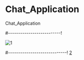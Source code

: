 # Chat_Application

Chat_Application

#--------------------------!

![1](https://user-images.githubusercontent.com/90233553/184943844-962a0d71-9fd0-4d24-ae58-69c18b65ff8f.png)


#-----------------------------!
[2](https://user-images.githubusercontent.com/90233553/184943865-5e49388e-b527-4fb0-a226-01ed9cd9b7c6.png)
